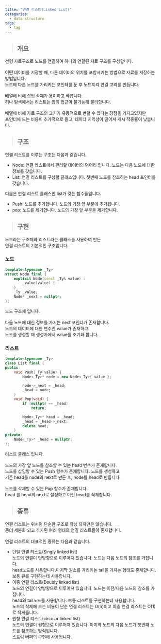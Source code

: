 ```yaml
---
title: "연결 리스트(Linked List)"
categories:
  - data structure
tags:
  - tag
---
```

> ## 개요

선형 자료구조로 노드를 연결하여 하나의 연결된 자료 구조를 구성합니다.<br>
<br>
어떤 데이터를 저장할 때, 다른 데이터의 위치를 포함시키는 방법으로 자료를 저장하는 방법입니다.<br>
노드에 다른 노드를 가리키는 포인터를 둔 후 노드끼리 연결 고리를 만듭니다.<br>
<br>
배열에 비해 삽입 삭제가 용이하고 빠릅니다.<br>
허나 탐색에서는 리스트는 임의 접근이 불가능해 불리합니다.<br>
<br>
배열에 비해 자료 구조의 크기가 유동적으로 변할 수 있다는 장점을 가지고있지만<br>
포인터에 드는 비용이 추가적으로 들고, 데이터 지역성이 떨어져 캐시 적중률이 낮습니다.
> ## 구조

연결 리스트를 이루는 구조는 다음과 같습니다.
- Node: 연결 리스트에서 관리할 데이터의 덩어리 입니다. 노드는 다음 노드에 대한 정보를 갖습니다.
- List: 연결 리스트를 구성할 클래스입니다. 첫번째 노드를 참조하는 head 포인터를 갖습니다.

디음은 연결 리스트 클래스인 list가 갖는 함수들입니다.
- Push: 노드를 추가합니다. 노드의 가장 앞 부분에 추가됩니다.
- pop: 노드를 제거합니다. 노드의 가장 앞 부분을 제거합니다.

> ## 구현

노드라는 구조체와 리스트라는 클래스를 사용하여 만든<br>
연결 리스트의 기본적인 구조입니다.
### 노드
```cpp
template<typename _Ty>
struct Node final {
	explicit Node(const _Ty& value) :
		_value(value) {
	}
	_Ty _value;
	Node* _next = nullptr;
};
```
노드 구조체 입니다.<br>
<br>
다음 노드에 대한 정보를 가지는 next 포인터가 존재합니다.<br>
노드의 데이터에 대한 변수인 value가 존재하고.<br>
노드를 생성할 때 생성자에서 value를 초기화 합니다.
### 리스트
```cpp
template<typename _Ty>
class List final {
public:
	void Push(_Ty value) {
		Node<_Ty>* node = new Node<_Ty>{ value };

		node->_next = _head;
		_head = node;
	}
	void Pop(void) {
		if (nullptr == _head)
			return;

		Node<_Ty>* head = _head;
		_head = _head->_next;
		delete head;
	}
private:
	Node<_Ty>* _head = nullptr;
};
```
리스트 클래스 입니다.<br>
<br>
노드의 가장 앞 노드를 참조할 수 있는 head 변수가 존재합니다.<br>
노드를 삽입할 수 있는 Push 함수가 존재합니다. 노드를 생성하고<br>
기존 head를 node의 next로 만든 후, node를 head로 만듭니다.<br>
<br>
노드를 삭제할 수 있는 Pop 함수가 존재합니다.<br>
head 를 head의 next로 설정하고 이전 head를 삭제합니다.
> ## 종류

연결 리스트는 위처럼 단순한 구조로 작성 되지만은 않습니다.<br>
좀더 세분화 되고 추가된 여러 형태의 연결 리스트들이 존재합니다.<br>
<br>
연결 리스트의 대표적인 종류는 다음과 같습니다.
- 단일 연결 리스트(Singly linked list)<br>
노드의 연결이 단방향으로 이루어져 있습니다. 노드는 다음 노드의 참조를 가집니다.<br>
head노드를 사용합니다.마지막 원소를 가리키는 tail을 가지는 형태도 존재합니다.<br>
보통 큐를 구현하는데 사용합니다.
- 이중 연결 리스트(Doubly linked list)<br>
노드의 연결이 양방향으로 이루어져 있습니다. 노드는 이전/다음 노드의 참조를 가집니다.<br>
head와 tail노드를 사용합니다. 보통 리스트를 구현하는데 사용합니다.<br>
노드의 삭제에 드는 비용이 단순 연결 리스트는 O(n)이고 이중 연결 리스트는 O(1)로 적게듭니다.
- 원형 연결 리스트(circular linked list)<br>
노드의 연결이 원형으로 이루어져 있습니다. 마지막 노드의 다음 노드가 첫번째 노드를 참조하는 방식입니다.<br>
스트림 버퍼의 구현에 사용됩니다.
